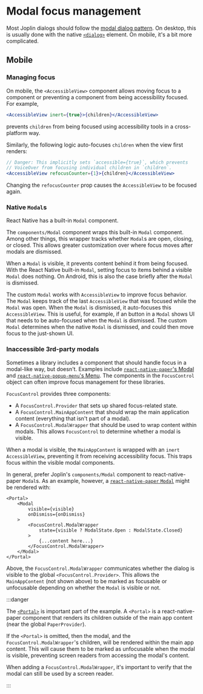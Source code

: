 # Modal focus management

Most Joplin dialogs should follow the [modal dialog pattern](https://www.w3.org/WAI/ARIA/apg/patterns/dialog-modal/). On desktop, this is usually done with the native [`<dialog>`](https://developer.mozilla.org/en-US/docs/Web/HTML/Element/dialog) element. On mobile, it's a bit more complicated.

## Mobile

### Managing focus

On mobile, the `<AccessibleView>` component allows moving focus to a component or preventing a component from being accessibility focused. For example,
```jsx
<AccessibleView inert={true}>{children}</AccessibleView>
```
prevents `children` from being focused using accessibility tools in a cross-platform way.

Similarly, the following logic auto-focuses `children` when the view first renders:
```jsx
// Danger: This implicitly sets `accessible={true}`, which prevents
// VoiceOver from focusing individual children in `children`.
<AccessibleView refocusCounter={1}>{children}</AccessibleView>
```

Changing the `refocusCounter` prop causes the `AccessibleView` to be focused again.

### Native `Modal`s

React Native has a built-in `Modal` component.

The `components/Modal` component wraps this built-in `Modal` component. Among other things, this wrapper tracks whether `Modal`s are open, closing, or closed. This allows greater customization over where focus moves after modals are dismissed.

When a `Modal` is visible, it prevents content behind it from being focused. With the React Native built-in `Modal`, setting focus to items behind a visible `Modal` does nothing. On Android, this is also the case briefly after the `Modal` is dismissed.

The custom `Modal` works with `AccessibleView` to improve focus behavior. The `Modal` keeps track of the last `AccessibleView` that was focused while the `Modal` was open. When the `Modal` is dismissed, it auto-focuses this `AccessibleView`. This is useful, for example, if an button in a `Modal` shows UI that needs to be auto-focused when the `Modal` is dismissed. The custom `Modal` determines when the native `Modal` is dismissed, and could then move focus to the just-shown UI.

### Inaccessible 3rd-party modals

Sometimes a library includes a component that should handle focus in a modal-like way, but doesn't. Examples include [`react-native-paper`'s Modal](https://github.com/callstack/react-native-paper/issues/3912) and [`react-native-popup-menu`'s Menu](https://github.com/instea/react-native-popup-menu/issues/138). The components in the `FocusControl` object can often improve focus management for these libraries.

`FocusControl` provides three components:
- A `FocusControl.Provider` that sets up shared focus-related state.
- A `FocusControl.MainAppContent` that should wrap the main application content (everything that isn't part of a modal).
- A `FocusControl.ModalWrapper` that should be used to wrap content within modals. This allows `FocusControl` to determine whether a modal is visible.

When a modal is visible, the `MainAppContent` is wrapped with an `inert` `AccessibleView`, preventing it from receiving accessibility focus. This traps focus within the visible modal components.

In general, prefer Joplin's `components/Modal` component to react-native-paper `Modal`s. As an example, however, a [`react-native-paper` `Modal`](https://callstack.github.io/react-native-paper/docs/components/Modal/) might be rendered with:
```tsx
<Portal>
    <Modal
        visible={visible}
        onDismiss={onDismiss}
    >
        <FocusControl.ModalWrapper
            state={visible ? ModalState.Open : ModalState.Closed}
        >
            {...content here...}
        </FocusControl.ModalWrapper>
    </Modal>
</Portal>
```

Above, the `FocusControl.ModalWrapper` communicates whether the dialog is visible to the global `<FocusControl.Provider>`. This allows the `MainAppContent` (not shown above) to be marked as focusable or unfocusable depending on whether the `Modal` is visible or not.

:::danger

The [`<Portal>`](https://callstack.github.io/react-native-paper/docs/components/Portal/) is important part of the example. A `<Portal>` is a react-native-paper component that renders its children outside of the main app content (near the global `PaperProvider`).

If the `<Portal>` is omitted, then the modal, and the `FocusControl.ModalWrapper`'s children, will be rendered within the main app content. This will cause them to be marked as unfocusable when the modal is visible, preventing screen readers from accessing the modal's content.

When adding a `FocusControl.ModalWrapper`, it's important to verify that the modal can still be used by a screen reader.

:::
